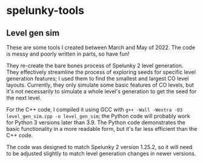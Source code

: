 # spelunky-tools
## Level gen sim
These are some tools I created between March and May of 2022. The code is messy and poorly written in parts, so have fun!

They re-create the bare bones process of Spelunky 2 level generation. They effectively streamline the process of exploring seeds for specific level generation features; I used them to find the smallest and largest CO level layouts. Currently, they only simulate some basic features of CO levels, but it's not necessarily to simulate a whole level's generation to get the seed for the next level.

For the C++ code, I compiled it using GCC with `g++ -Wall -Wextra -O3 level_gen_sim.cpp -o level_gen_sim`; the Python code will probably work for Python 3 versions later than 3.9. The Python code demonstrates the basic functionality in a more readable form, but it's far less efficient than the C++ code.

The code was designed to match Spelunky 2 version 1.25.2, so it will need to be adjusted slightly to match level generation changes in newer versions.
